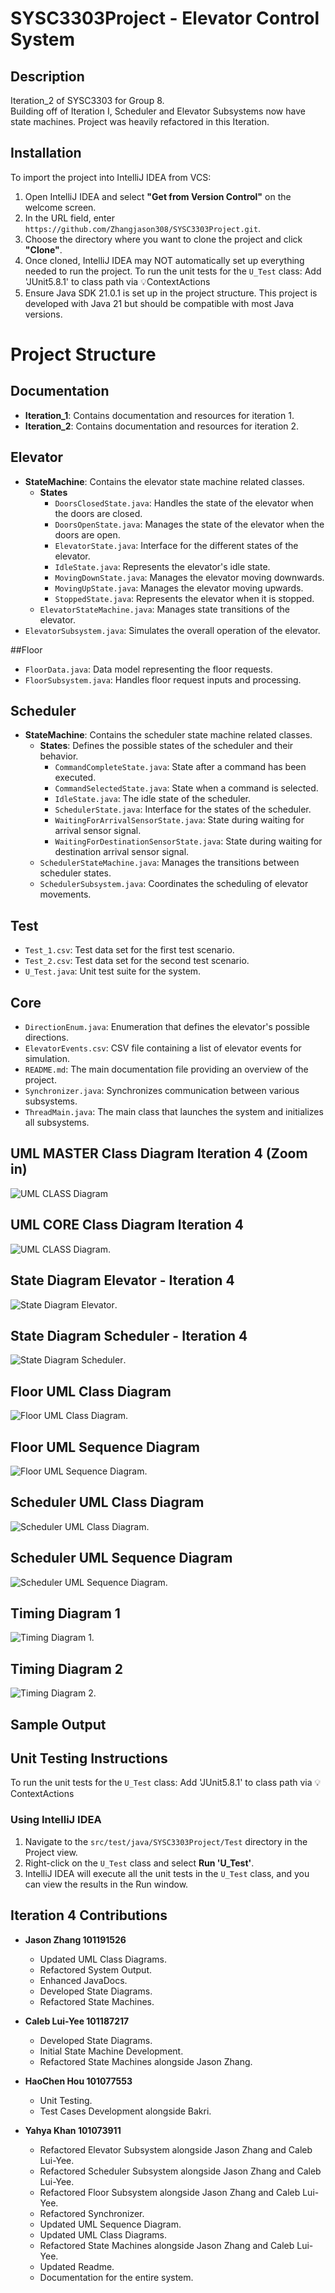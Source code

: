 # SYSC3303Project - Elevator Control System

## Description
Iteration_2 of SYSC3303 for Group 8.  
Building off of Iteration I, Scheduler and Elevator Subsystems now have state machines. Project was heavily refactored in this Iteration.

## Installation
To import the project into IntelliJ IDEA from VCS:

1. Open IntelliJ IDEA and select **"Get from Version Control"** on the welcome screen.
2. In the URL field, enter `https://github.com/Zhangjason308/SYSC3303Project.git`.
3. Choose the directory where you want to clone the project and click **"Clone"**.
4. Once cloned, IntelliJ IDEA may NOT automatically set up everything needed to run the project.
   To run the unit tests for the `U_Test` class:
   Add 'JUnit5.8.1' to class path via 💡ContextActions
5. Ensure Java SDK 21.0.1 is set up in the project structure. This project is developed with Java 21 but should be compatible with most Java versions.

# Project Structure

## Documentation
- **Iteration_1**: Contains documentation and resources for iteration 1.
- **Iteration_2**: Contains documentation and resources for iteration 2.

## Elevator
- **StateMachine**: Contains the elevator state machine related classes.
  - **States**
    - `DoorsClosedState.java`: Handles the state of the elevator when the doors are closed.
    - `DoorsOpenState.java`: Manages the state of the elevator when the doors are open.
    - `ElevatorState.java`: Interface for the different states of the elevator.
    - `IdleState.java`: Represents the elevator's idle state.
    - `MovingDownState.java`: Manages the elevator moving downwards.
    - `MovingUpState.java`: Manages the elevator moving upwards.
    - `StoppedState.java`: Represents the elevator when it is stopped.
  - `ElevatorStateMachine.java`: Manages state transitions of the elevator.
- `ElevatorSubsystem.java`: Simulates the overall operation of the elevator.

##Floor
  - `FloorData.java`: Data model representing the floor requests.
  - `FloorSubsystem.java`: Handles floor request inputs and processing.

## Scheduler
- **StateMachine**: Contains the scheduler state machine related classes.
  - **States**: Defines the possible states of the scheduler and their behavior.
    - `CommandCompleteState.java`: State after a command has been executed.
    - `CommandSelectedState.java`: State when a command is selected.
    - `IdleState.java`: The idle state of the scheduler.
    - `SchedulerState.java`: Interface for the states of the scheduler.
    - `WaitingForArrivalSensorState.java`: State during waiting for arrival sensor signal.
    - `WaitingForDestinationSensorState.java`: State during waiting for destination arrival sensor signal.
  - `SchedulerStateMachine.java`: Manages the transitions between scheduler states.
  - `SchedulerSubsystem.java`: Coordinates the scheduling of elevator movements.

## Test
- `Test_1.csv`: Test data set for the first test scenario.
- `Test_2.csv`: Test data set for the second test scenario.
- `U_Test.java`: Unit test suite for the system.

## Core
- `DirectionEnum.java`: Enumeration that defines the elevator's possible directions.
- `ElevatorEvents.csv`: CSV file containing a list of elevator events for simulation.
- `README.md`: The main documentation file providing an overview of the project.
- `Synchronizer.java`: Synchronizes communication between various subsystems.
- `ThreadMain.java`: The main class that launches the system and initializes all subsystems.

## UML MASTER Class Diagram Iteration 4 (Zoom in)
![UML CLASS Diagram](./Documentation/Iteration_2/Master_UML_Class_Diagram.svg)
## UML CORE Class Diagram Iteration 4 
![UML CLASS Diagram](./Documentation/Iteration_2/Subsystem_StateMachine_UML_Class_Diagrams.png).



## State Diagram Elevator - Iteration 4 
![State Diagram Elevator](./Documentation/Iteration_4/StateMachines/ElevatorStateMachine.png).

## State Diagram Scheduler - Iteration 4 
![State Diagram Scheduler](./Documentation/Iteration_4/StateMachines/SchedulerStateMachine.png).

## Floor UML Class Diagram
![Floor UML Class Diagram](./Documentation/Iteration_4/Floor_Uml_Class.png).

## Floor UML Sequence Diagram
![Floor UML Sequence Diagram](./Documentation/Iteration_4/Floor_Uml_Seq.png).

## Scheduler UML Class Diagram
![Scheduler UML Class Diagram](./Documentation/Iteration_4/Sched_UML_Class.png).

## Scheduler UML Sequence Diagram
![Scheduler UML Sequence Diagram](./Documentation/Iteration_4/Sched_UML_Seq.png).

## Timing Diagram 1
![Timing Diagram 1](./Documentation/Iteration_4/TimingDiagram_1.png).

## Timing Diagram 2
![Timing Diagram 2](./Documentation/Iteration_4/TimingDiagram_2.png).

## Sample Output

## Unit Testing Instructions
To run the unit tests for the `U_Test` class:
Add 'JUnit5.8.1' to class path via 💡ContextActions

### Using IntelliJ IDEA
1. Navigate to the `src/test/java/SYSC3303Project/Test` directory in the Project view.
2. Right-click on the `U_Test` class and select **Run 'U_Test'**.
3. IntelliJ IDEA will execute all the unit tests in the `U_Test` class, and you can view the results in the Run window.


## Iteration 4 Contributions
- **Jason Zhang 101191526**
  - Updated UML Class Diagrams.
  - Refactored System Output.
  - Enhanced JavaDocs.
  - Developed State Diagrams.
  - Refactored State Machines.

- **Caleb Lui-Yee 101187217**
  - Developed State Diagrams.
  - Initial State Machine Development.
  - Refactored State Machines alongside Jason Zhang.

- **HaoChen Hou 101077553**
  - Unit Testing.
  - Test Cases Development alongside Bakri.

- **Yahya Khan 101073911**
  - Refactored Elevator Subsystem alongside Jason Zhang and Caleb Lui-Yee.
  - Refactored Scheduler Subsystem alongside Jason Zhang and Caleb Lui-Yee.
  - Refactored Floor Subsystem alongside Jason Zhang and Caleb Lui-Yee.
  - Refactored Synchronizer.
  - Updated UML Sequence Diagram.
  - Updated UML Class Diagrams.
  - Refactored State Machines alongside Jason Zhang and Caleb Lui-Yee.
  - Updated Readme.
  - Documentation for the entire system.

